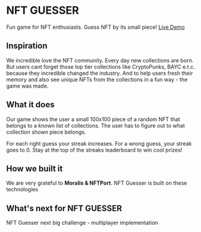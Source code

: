 # NFT GUESSER
Fun game for NFT enthusiasts. Guess NFT by its small piece!
[Live Demo](https://nftguesser.com) 

## Inspiration
We incredible love the NFT community. Every day new collections are born. But users cant forget those top tier collections like CryptoPunks, BAYC e.t.c. because they incredible changed the industry. And to help users fresh their memory and also see unique NFTs from the collections in a fun way -  the game was made.
## What it does
Our game shows the user a small 100x100 piece of a random NFT that belongs to a known list of collections. The user has to figure out to what collection shown piece belongs. 

For each right guess your streak increases. For a wrong guess, your streak goes to 0. Stay at the top of the streaks leaderboard to win cool prizes!
## How we built it
We are very grateful to **Moralis & NFTPort**. NFT Guesser is built on these technologies
## What's next for NFT GUESSER
NFT Guesser next big challenge - multiplayer implementation